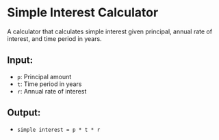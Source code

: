 # Simple Interest Calculator

A calculator that calculates simple interest given principal, annual rate of interest, and time period in years.

## Input:
- `p`: Principal amount  
- `t`: Time period in years  
- `r`: Annual rate of interest  

## Output:
- `simple interest = p * t * r`
